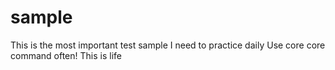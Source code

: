 # sample
This is the most important test sample
 I need to practice daily
  Use core core command often!
   This is life

